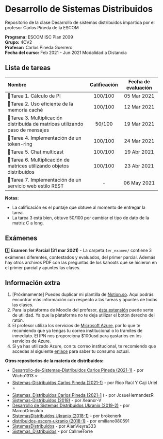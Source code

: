 # Desarrollo de Sistemas Distribuidos

Repositorio de la clase Desarrollo de sistemas distribuidos impartida por el profesor Carlos Pineda de la ESCOM  

**Programa:** ESCOM ISC Plan 2009    
**Grupo:** 4CV2  
**Profesor:** Carlos Pineda Guerrero  
**Fecha del curso:** Feb 2021 - Jun 2021 Modalidad a Distancia

## Lista de tareas
|Nombre |Calificación|Fecha de evaluación|
:--- |:---:|:---:|
📝Tarea 1. Cálculo de PI | 100/100 | 05 Mar 2021
📝Tarea 2. Uso eficiente de la memoria caché |100/100 | 12 Mar 2021
📝Tarea 3. Multiplicación distribuida de matrices utilizando paso de mensajes | 50/100 |19 Mar 2021
📝Tarea 4. Implementación de un token-ring | 100/100 |24 Mar 2021
📝Tarea 5. Chat multicast | 100/100 |19 Abr 2021
📝Tarea 6. Multiplicación de matrices utilizando objetos distribuidos | 100/100 |23 Abr 2021
📝Tarea 7. Implementación de un servicio web estilo REST | - |06 May 2021
**Notas:** 
- La calificación es el puntaje que obtuve al momento de entregar la tarea. 
- La tarea 3 está bien, obtuve 50/100 por cambiar el tipo de dato de la matriz C a long.

## Exámenes
1️⃣ **Examen 1er Parcial (31 mar 2021)** - La carpeta ``1er_examen/`` contiene 3 exámenes diferentes, contestados y evaluados, del primer parcial. Además hay otros archivos PDF con las preguntas de los kahoots que se hicieron en el primer parcial y apuntes las clases.

## Información extra
1. [Próximamente] Puedes duplicar mi plantilla de [Notion.so](https://www.notion.so/vazpeitiah/Distribuidos-f58b0e3602124b09827a03c755974598). Aquí podrás encontrar más información con respecto a las tareas y apuntes de todas las clases.
2. Para la plataforma de Moodle del profesor, [ésta extensión](https://chrome.google.com/webstore/detail/enable-right-click-for-go/ofgdcdohlhjfdhbnfkikfeakhpojhpgm?hl=es) puede serte de utilidad. Ya que la plataforma no te deja utilizar el botón derecho del ratón.
3. El profesor utiliza los servicios de [Microsoft Azure](http://azure.microsoft.com/), por lo que te recomiendo que ya tengas tu correo institucional o lo tramites de inmediato. El IPN nos proporciona $100usd para gastarlos en los servicios de Azure. 
4. Si ya has utilizado Azure, con tu correo institucional, te recomiendo que accedas al siguiente [enlace](https://www.microsoftazuresponsorships.com/Balance) para saber tu consumo actual.

**Otros repositorios de la materia de distribuidos:**  
- [Desarrollo-de-Sistemas-Distribuidos Carlos Pineda (2021-1)](https://github.com/Wicho1313/Desarrollo-de-Sistemas-Distribuidos)  - por Wicho1313 ⭐
- [Sistemas-Distribuidos Carlos Pineda (2021-1)](https://github.com/gren29/Sistemas-Distribuidos)  - por Rico Raúl Y Caji Uriel ⭐
- [Sistemas_Distribuidos Carlos Pineda (2021-1](https://github.com/JosueHernandezR/Sistemas_Distribuidos) ) - por JosueHernandezR
- [Sistemas-Distribuidos (2018)](https://github.com/Xeanor-V/Sistemas-Distribuidos) - por Xeanor-V
- [Desarrollo de Sistemas Distribuidos Ukranio (2019-2)](https://github.com/MarcoGrimaldo/DSD) - por MarcoGrimaldo
- [SistemasDistribuidos Ukranio (2018-1)](https://github.com/brokenerk/SistemasDistribuidos) - por brokenerk
- [distribuidos-escom-ukranio (2018-1)](https://github.com/emiliano080591/distribuidos-escom-ukranio) - por emiliano080591
- [SistemasDistribuidos](https://github.com/AlanVieyra333/SistemasDistribuidos) - por AlanVieyra333
- [Sistemas_Distribuidos](https://github.com/CallmeTorre/Sistemas_Distribuidos) - por CallmeTorre

